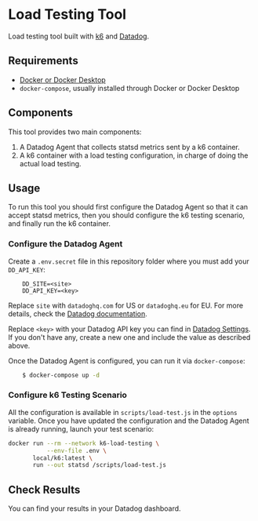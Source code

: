 # Load Testing Tool

Load testing tool built with [k6](https://k6.io/) and [Datadog](https://www.datadoghq.com/).

## Requirements

- [Docker or Docker Desktop](https://www.docker.com/)
- `docker-compose`, usually installed through Docker or Docker Desktop

## Components

This tool provides two main components:
1. A Datadog Agent that collects statsd metrics sent by a k6 container.
2. A k6 container with a load testing configuration, in charge of doing the actual load testing.

## Usage

To run this tool you should first configure the Datadog Agent so that it can accept statsd metrics,
then you should configure the k6 testing scenario, and finally run the k6 container.

### Configure the Datadog Agent

Create a `.env.secret` file in this repository folder where you must add your `DD_API_KEY`:

```env
    DD_SITE=<site>
    DD_API_KEY=<key>
```

Replace `site` with `datadoghq.com` for US or `datadoghq.eu` for EU. For more details, check the [Datadog documentation](https://docs.datadoghq.com/getting_started/site/).

Replace `<key>` with your Datadog API key you can find in [Datadog Settings](https://app.datadoghq.eu/organization-settings/api-keys).
If you don't have any, create a new one and include the value as described above.

Once the Datadog Agent is configured, you can run it via `docker-compose`:

```bash
    $ docker-compose up -d
```

### Configure k6 Testing Scenario

All the configuration is available in `scripts/load-test.js` in the `options` variable. Once you have updated the configuration
and the Datadog Agent is already running, launch your test scenario:

```bash
docker run --rm --network k6-load-testing \
           --env-file .env \
       local/k6:latest \
       run --out statsd /scripts/load-test.js
```

## Check Results

You can find your results in your Datadog dashboard.
